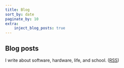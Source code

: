 ```yaml
---
title: Blog
sort_by: date
paginate_by: 10
extra:
    inject_blog_posts: true
---
```


## Blog posts

I write about software, hardware, life, and school. ([RSS](/rss.xml))

<br>